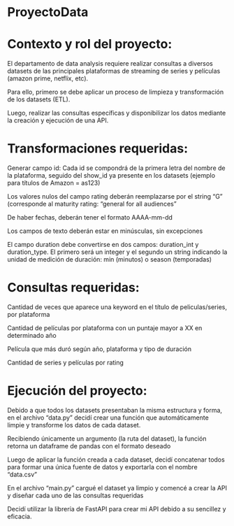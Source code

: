 # ProyectoData

# Contexto y rol del proyecto:
El departamento de data analysis requiere realizar consultas a diversos datasets de las principales plataformas de streaming de series y películas (amazon prime, netflix, etc).

Para ello, primero se debe aplicar un proceso de limpieza y transformación de los datasets (ETL).

Luego, realizar las consultas específicas y disponibilizar los datos mediante la creación y ejecución de una API.


# Transformaciones requeridas:
Generar campo id: Cada id se compondrá de la primera letra del nombre de la plataforma, seguido del show_id ya presente en los datasets (ejemplo para títulos de Amazon = as123)

Los valores nulos del campo rating deberán reemplazarse por el string “G” (corresponde al maturity rating: “general for all audiences”

De haber fechas, deberán tener el formato AAAA-mm-dd

Los campos de texto deberán estar en minúsculas, sin excepciones

El campo duration debe convertirse en dos campos: duration_int y duration_type. El primero será un integer y el segundo un string indicando la unidad de medición de duración: min (minutos) o season (temporadas)


# Consultas requeridas:
Cantidad de veces que aparece una keyword en el título de peliculas/series, por plataforma

Cantidad de películas por plataforma con un puntaje mayor a XX en determinado año

Película que más duró según año, plataforma y tipo de duración

Cantidad de series y películas por rating

# Ejecución del proyecto:
Debido a que todos los datasets presentaban la misma estructura y forma, en el archivo “data.py” decidí crear una función que automáticamente limpie y transforme los datos de cada dataset.

Recibiendo únicamente un argumento (la ruta del dataset), la función retorna un dataframe de pandas con el formato deseado

Luego de aplicar la función creada a cada dataset, decidí concatenar todos para formar una única fuente de datos y exportarla con el nombre “data.csv”

En el archivo “main.py” cargué el dataset ya limpio y comencé a crear la API y diseñar cada uno de las consultas requeridas

Decidí utilizar la librería de FastAPI para crear mi API debido a su sencillez y eficacia.
